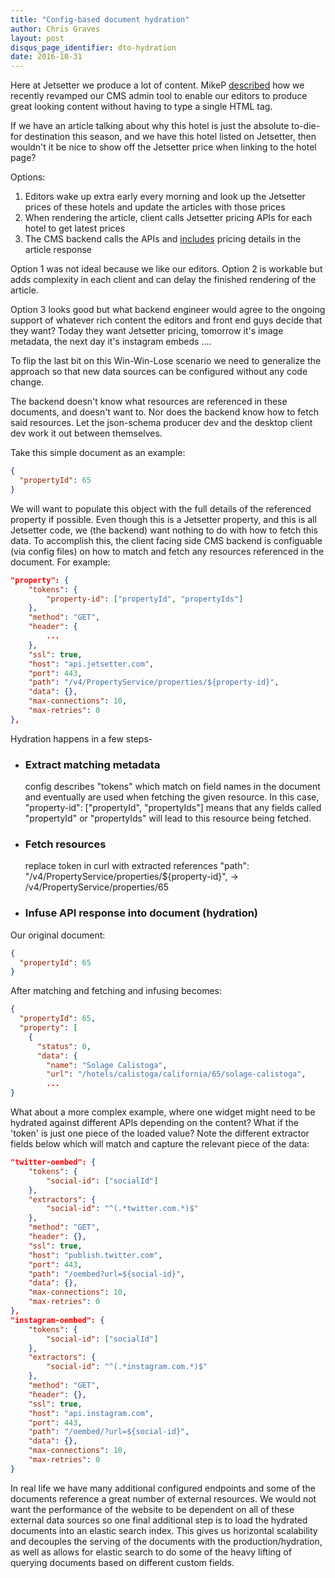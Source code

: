 ```yaml
---
title: "Config-based document hydration"
author: Chris Graves
layout: post
disqus_page_identifier: dto-hydration
date: 2016-10-31
---
```

Here at Jetsetter we produce a lot of content.  MikeP [described](http://tech.jetsetter.com/2016/08/19/json-schema-cms/) how we recently revamped our CMS admin tool to enable our editors to produce great looking content without having to type a single HTML tag.

If we have an article talking about why this hotel is just the absolute to-die-for destination this season, and we have this hotel listed on Jetsetter, then wouldn't it be nice to show off the Jetsetter price when linking to the hotel page?

Options:

1. Editors wake up extra early every morning and look up the Jetsetter prices of these hotels and update the articles with those prices
2. When rendering the article, client calls Jetsetter pricing APIs for each hotel to get latest prices
3. The CMS backend calls the APIs and [includes](https://en.wikipedia.org/wiki/Data_transfer_object) pricing details in the article response

Option 1 was not ideal because we like our editors.  Option 2 is workable but adds complexity in each client and can delay the finished rendering of the article.

Option 3 looks good but what backend engineer would agree to the ongoing support of whatever rich content the editors and front end guys decide that they want?  Today they want Jetsetter pricing, tomorrow it's image metadata, the next day it's instagram embeds ....

To flip the last bit on this Win-Win-Lose scenario we need to generalize the approach so that new data sources can be configured without any code change.

The backend doesn't know what resources are referenced in these documents, and doesn't want to.  Nor does the backend know how to fetch said resources.  Let the json-schema producer dev and the desktop client dev work it out between themselves.

Take this simple document as an example:

```json
{
  "propertyId": 65
}
```

We will want to populate this object with the full details of the referenced property if possible.  Even though this is a Jetsetter property, and this is all Jetsetter code, we (the backend) want nothing to do with how to fetch this data.  To accomplish this, the client facing side CMS backend is configuable (via config files) on how to match and fetch any resources referenced in the document.  For example:

```json
"property": {
    "tokens": {
        "property-id": ["propertyId", "propertyIds"]
    },
    "method": "GET",
    "header": {
        ...
    },
    "ssl": true,
    "host": "api.jetsetter.com",
    "port": 443,
    "path": "/v4/PropertyService/properties/${property-id}",
    "data": {},
    "max-connections": 10,
    "max-retries": 0
},
```

Hydration happens in a few steps-

* ### Extract matching metadata
	config describes "tokens" which match on field names in the document and eventually are used when fetching the given resource.  In this case, "property-id": ["propertyId", "propertyIds"] means that any fields called "propertyId" or "propertyIds" will lead to this resource being fetched.
* ### Fetch resources
	replace token in curl with extracted references
	"path": "/v4/PropertyService/properties/${property-id}", -> /v4/PropertyService/properties/65
* ### Infuse API response into document (hydration)

Our original document:

```json
{
  "propertyId": 65
}
```

After matching and fetching and infusing becomes:

```json
{
  "propertyId": 65,
  "property": [
    {
      "status": 0,
      "data": {
        "name": "Solage Calistoga",
        "url": "/hotels/calistoga/california/65/solage-calistoga",
        ...
}
```

What about a more complex example, where one widget might need to be hydrated against different APIs depending on the content?  What if the 'token' is just one piece of the loaded value?  Note the different extractor fields below which will match and capture the relevant piece of the data:

```json
"twitter-oembed": {
    "tokens": {
        "social-id": ["socialId"]
    },
    "extractors": {
        "social-id": "^(.*twitter.com.*)$"
    },
    "method": "GET",
    "header": {},
    "ssl": true,
    "host": "publish.twitter.com",
    "port": 443,
    "path": "/oembed?url=${social-id}",
    "data": {},
    "max-connections": 10,
    "max-retries": 0
},
"instagram-oembed": {
    "tokens": {
        "social-id": ["socialId"]
    },
    "extractors": {
        "social-id": "^(.*instagram.com.*)$"
    },
    "method": "GET",
    "header": {},
    "ssl": true,
    "host": "api.instagram.com",
    "port": 443,
    "path": "/oembed/?url=${social-id}",
    "data": {},
    "max-connections": 10,
    "max-retries": 0
}
```

In real life we have many additional configured endpoints and some of the documents reference a great number of external resources.  We would not want the performance of the website to be dependent on all of these external data sources so one final additional step is to load the hydrated documents into an elastic search index.  This gives us horizontal scalability and decouples the serving of the documents with the production/hydration, as well as allows for elastic search to do some of the heavy lifting of querying documents based on different custom fields.
